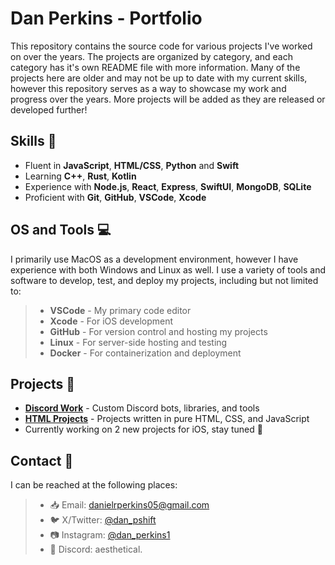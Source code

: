 # Dan Perkins - Portfolio

This repository contains the source code for various projects I've worked on over the years. The projects are organized by category, and each category has it's own README file with more information. Many of the projects here are older and may not be up to date with my current skills, however this repository serves as a way to showcase my work and progress over the years. More projects will be added as they are released or developed further!

## Skills 💪
- Fluent in **JavaScript**, **HTML/CSS**, **Python** and **Swift**
- Learning **C++**, **Rust**, **Kotlin**
- Experience with **Node.js**, **React**, **Express**, **SwiftUI**, **MongoDB**, **SQLite**
- Proficient with **Git**, **GitHub**, **VSCode**, **Xcode**

## OS and Tools 💻
I primarily use MacOS as a development environment, however I have experience with both Windows and Linux as well. I use a variety of tools and software to develop, test, and deploy my projects, including but not limited to:
> - **VSCode** - My primary code editor
> - **Xcode** - For iOS development
> - **GitHub** - For version control and hosting my projects
> - **Linux** - For server-side hosting and testing
> - **Docker** - For containerization and deployment

## Projects 🚀
- **[Discord Work](Discord%20Work/Discord%20Work.md)** - Custom Discord bots, libraries, and tools
- **[HTML Projects](HTML/HTML.md)** - Projects written in pure HTML, CSS, and JavaScript
- Currently working on 2 new projects for iOS, stay tuned 👀

## Contact 📧
I can be reached at the following places:
> - 📥 Email: danielrperkins05@gmail.com
> - 🐦 X/Twitter: [@dan_pshift](https://x.com/dan_pshift)
> - 📷 Instagram: [@dan_perkins1](https://instagram.com/dan_perkins1)
> - 📌 Discord: aesthetical.